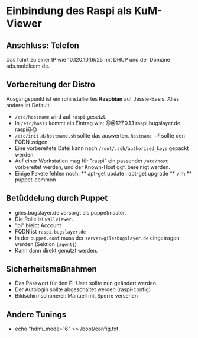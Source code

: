 # Einbindung des Raspi als KuM-Viewer

## Anschluss: Telefon

Das führt zu einer IP wie 10.120.10.16/25 mit DHCP und der Domäne ads.mobilcom.de.

## Vorbereitung der Distro

Ausgangspunkt ist ein rohinstalliertes **Raspbian** auf Jessie-Basis. Alles andere ist Default.

* ``/etc/hostname`` wird auf `raspi` gesetzt.
* In ``/etc/hosts`` kommt ein Eintrag wie: @@127.0.1.1 raspi.bugslayer.de raspi@@
* ``/etc/init.d/hostname.sh`` sollte das auswerten. ``hostname -f`` sollte den FQDN zeigen.
* Eine vorbereitete Datei kann nach ``/root/.ssh/authorized_keys`` gepackt werden.
* Auf einer Workstation mag für "raspi" ein passender `/etc/host` vorbereitet werden, und der Known-Host ggf. bereinigt werden.
* Einige Pakete fehlen noch:
** apt-get update ; apt-get upgrade
** vim
** puppet-common

## Betüddelung durch Puppet

* giles.bugslayer.de versorgt als puppetmaster.
* Die Rolle ist `wallviewer`.
* "pi" bleibt Account
* FQDN ist `raspi.bugslayer.de`
* In der `puppet.conf` muss der `server=gilesbugslayer.de` eingetragen werden (Sektion ``[agent]``)
* Kann dann direkt genutzt werden.

## Sicherheitsmaßnahmen

* Das Passwort für den PI-User sollte nun geändert werden.
* Der Autologin sollte abgeschaltet werden (raspi-config)
* Bildschirmschonerei: Manuell mit Sperre versehen

## Andere Tunings

* echo "hdmi_mode=16" >> /boot/config.txt

